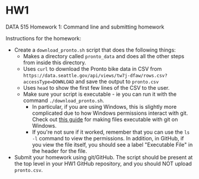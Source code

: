 # HW1
DATA 515 Homework 1: Command line and submitting homework

Instructions for the homework:
* Create a `download_pronto.sh` script that does the following things:
  * Makes a directory called `pronto_data` and does all the other steps from inside this directory.
  * Uses `curl` to download the Pronto bike data in CSV from `https://data.seattle.gov/api/views/tw7j-dfaw/rows.csv?accessType=DOWNLOAD` and save the output to `pronto.csv`
  * Uses `head` to show the first few lines of the CSV to the user.
  * Make sure your script is executable - ie you can run it with the command `./download_pronto.sh`.
    * In particular, if you are using Windows, this is slightly more complicated due to how Windows permissions interact with git. Check out [this guide](https://www.scivision.dev/git-windows-chmod-executable/) for making files executable with git on Windows.
    * If you're not sure if it worked, remember that you can use the `ls -l` command to view the permissions. In addition, in GitHub, if you view the file itself, you should see a label "Executable File" in the header for the file.
* Submit your homework using git/GitHub. The script should be present at the top level in your HW1 GitHub repository, and you should NOT upload `pronto.csv`.
